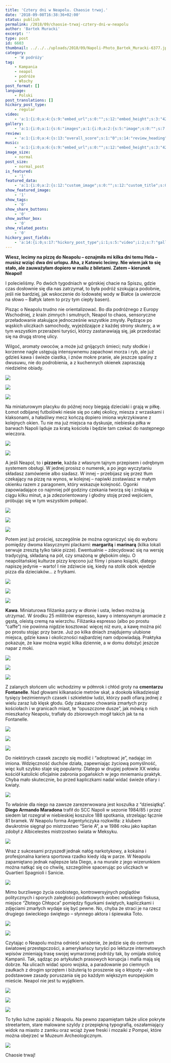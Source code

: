 ```yaml
---
title: 'Cztery dni w Neapolu. Chaosie trwaj.'
date: '2018-09-08T16:38:36+02:00'
status: publish
permalink: /2018/09/chaosie-trwaj-cztery-dni-w-neapolu
author: 'Bartek Muracki'
excerpt: ''
type: post
id: 6603
thumbnail: ../../../uploads/2018/09/Napoli-Photo_Bartek_Muracki-6377.jpg
category:
    - 'W podróży'
tag:
    - Kampania
    - neapol
    - podróże
    - Włochy
post_format: []
language:
    - Polski
post_translations: []
hickory_post_type:
    - regular
video:
    - 'a:1:{i:0;a:4:{s:9:"embed_url";s:0:"";s:12:"embed_height";s:3:"420";s:15:"self_hosted_url";s:0:"";s:18:"self_hosted_height";s:3:"420";}}'
gallery:
    - 'a:1:{i:0;a:1:{s:6:"images";a:1:{i:0;a:2:{s:5:"image";s:0:"";s:7:"caption";s:0:"";}}}}'
review:
    - 'a:1:{i:0;a:4:{s:13:"overall_score";s:1:"0";s:14:"review_heading";s:0:"";s:12:"summary_text";s:0:"";s:8:"criteria";a:1:{i:0;a:2:{s:4:"name";s:0:"";s:5:"score";s:1:"0";}}}}'
music:
    - 'a:1:{i:0;a:6:{s:9:"embed_url";s:0:"";s:12:"embed_height";s:3:"420";s:16:"soundcloud_embed";s:0:"";s:33:"soundcloud_include_featured_image";s:1:"0";s:13:"spotify_embed";s:0:"";s:30:"spotify_include_featured_image";s:1:"0";}}'
image_size:
    - normal
post_size:
    - normal_post
is_featured:
    - '1'
featured_data:
    - 'a:1:{i:0;a:2:{s:12:"custom_image";s:0:"";s:12:"custom_title";s:0:"";}}'
show_featured_image:
    - '1'
show_tags:
    - '0'
show_share_buttons:
    - '0'
show_author_box:
    - '0'
show_related_posts:
    - '0'
hickory_post_fields:
    - 'a:14:{i:0;s:17:"hickory_post_type";i:1;s:5:"video";i:2;s:7:"gallery";i:3;s:6:"review";i:4;s:5:"music";i:5;s:10:"image_size";i:6;s:9:"post_size";i:7;s:11:"is_featured";i:8;s:13:"featured_data";i:9;s:19:"show_featured_image";i:10;s:9:"show_tags";i:11;s:18:"show_share_buttons";i:12;s:15:"show_author_box";i:13;s:18:"show_related_posts";}'
---
```

**Wiesz, lecimy na pizzę do Neapolu – oznajmiła mi kilka dni temu Hela – musisz wziąć dwa dni urlopu. Aha, z Katowic lecimy. Nie wiem jak to się stało, ale zauważyłam dopiero w mailu z biletami. Zatem – kierunek Neapol!**

I polecieliśmy. Po dwóch tygodniach w górskiej chacie na Spiszu, gdzie czas dosłownie się dla nas zatrzymał, to była podróż szokująca podobnie, jeśli nie bardziej, jak wskoczenie do lodowatej wody w Białce (a uwierzcie na słowo – Bałtyk latem to przy tym ciepły basen).

Pisząc o Neapolu trudno nie orientalizować. Bo dla podróżnego z Europy Wschodniej, z krain zimnych i smutnych, Neapol to chaos, sensoryczne przeładowanie atakujące jednocześnie wszystkie zmysły. Pędzące po wąskich uliczkach samochody, wyjeżdzające z każdej strony skutery, a w tym wszystkim przerażeni turyści, którzy zastanawiają się, jak przedostać się na drugą stronę ulicy.

Wilgoć, aromaty owoców, a może już gnijących śmieci; nuty słodkie i korzenne nagle ustępują intensywnemu zapachowi morza i ryb, ale już gdzieś kawa i świeże ciastka, i znów mokre pranie, ale jeszcze spaliny z dwusuwu, nie do podrobienia, a z kuchennych okienek zapraszają niedzielne obiady.

![](../../../uploads/2018/09/Napoli-Photo_Bartek_Muracki-6377.jpg)

![](../../../uploads/2018/09/Napoli-Photo_Bartek_Muracki-6352.jpg)

![](../../../uploads/2018/09/Napoli-Photo_Bartek_Muracki-6031.jpg)

Na miniaturowym placyku do późnej nocy biegają dzieciaki i grają w piłkę. Łomot odbijanej futbolówki niesie się po całej okolicy, miesza z wrzaskami i klaksonami, a hałaśliwy mecz kończą dopiero imiona wykrzykiwane z kolejnych okien. Tu nie ma już miejsca na dyskusje, niebieska piłka w barwach Napoli ląduje za kratą kościoła i będzie tam czekać do następnego wieczora.

![](../../../uploads/2018/09/Napoli-Photo_Bartek_Muracki-6446.jpg)

![](../../../uploads/2018/09/Napoli-Photo_Bartek_Muracki-6040.jpg)

A jeśli Neapol, to i **pizzerie**, każda z własnym tajnym przepisem i odrębnym systemem obsługi. W jednej prosisz o numerek, a po jego wyczytaniu składasz zamówienie albo siadasz. W innej – przebijasz się przez tłum czekający na pizzę na wynos, w kolejnej – napiwki zostawiasz w małym okienku razem z paragonem, który wskazuje kolejność. Ogonki zapowiadające co najmniej pół godziny czekania tworzą się i znikają w ciągu kilku minut, a ja zdezorientowany i głodny stoję przed wejściem, próbując się w tym wszystkim połapać.<span class="Apple-converted-space"> </span>

![](../../../uploads/2018/09/Napoli-Photo_Bartek_Muracki-6430.jpg)

![](../../../uploads/2018/09/Napoli-Photo_Bartek_Muracki-6142.jpg)

![](../../../uploads/2018/09/Napoli-Photo_Bartek_Muracki-6288.jpg)

Potem jest już prościej, szczególnie że można ograniczyć się do wyboru pomiędzy dwoma klasycznymi plackami: **margaritą** i **marinarą** (kilka lokali serwuje zresztą tylko takie pizze). Ewentualnie – zdecydować się na wersję tradycyjną, składaną na pół, czy smażoną w głębokim oleju. O neapolitańskiej kulturze pizzy kręcono już filmy i pisano książki, dlatego napiszę jedynie – warto! I nie zdziwcie się, kiedy na stolik obok wjedzie pizza dla dzieciaków… z frytkami.<span class="Apple-converted-space"> </span>

![](../../../uploads/2018/09/Napoli-Photo_Bartek_Muracki-6351.jpg)

![](../../../uploads/2018/09/Napoli-Photo_Bartek_Muracki-6104.jpg)

![](../../../uploads/2018/09/Napoli-Photo_Bartek_Muracki-6313.jpg)

**Kawa**. Miniaturowa filiżanka parzy w dłonie i usta, ledwo można ją utrzymać. W środku 25 mililitrów espresso, kawy o intensywnym aromacie z gęstą, oleistą cremą na wierzchu.<span class="Apple-converted-space"> </span>Filiżanka espresso (albo po prostu “caffe”) nie powinna nigdzie kosztować więcej niż euro, a kawę można pić po prostu stojąc przy barze. Już po kilka dniach znajdujemy ulubione miejsca, gdzie kawa i okoliczności najbardziej nam odpowiadają. Praktyka pokazuje, że kaw można wypić kilka dziennie, a w domu dołożyć jeszcze napar z moki.

![](../../../uploads/2018/09/Napoli-Photo_Bartek_Muracki-6425.jpg)

![](../../../uploads/2018/09/Napoli-Photo_Bartek_Muracki-6436.jpg)

![](../../../uploads/2018/09/Napoli-Photo_Bartek_Muracki-6077.jpg)

Z zalanych słońcem ulic wchodzimy w półmrok i chłód groty na **cmentarzu Fontanelle**. Nad głowami kilkanaście metrów skał, a dookoła kilkadziesiąt tysięcy bezimiennych czasek i szkieletów ludzi, którzy padli ofiarą jednej z wielu zaraz lub klęsk głodu. Gdy zakazano chowania zmarłych przy kościołach i w granicach miast, te “opuszczone dusze”, jak mówią o nich mieszkańcy Neapolu, trafiały do zbiorowych mogił takich jak ta na Fontanelle.<span class="Apple-converted-space"> </span>

![](../../../uploads/2018/09/Napoli-Photo_Bartek_Muracki-6071.jpg)

![](../../../uploads/2018/09/Napoli-Photo_Bartek_Muracki-6056.jpg)

![](../../../uploads/2018/09/Napoli-Photo_Bartek_Muracki-6042.jpg)

Do niektórych czasek zaczęto się modlić i “adoptować je”, nadając im imiona. Wdzięczność duchów działa, zapewniając życiową pomyślność, więc kult szybko staje się popularny. Dlatego w drugiej połowie XX wieku kościół katolicki oficjalnie zabronia pogańskich w jego mniemaniu praktyk. Chyba mało skutecznie, bo przed kapliczkami nadal widać świeże ofiary i kwiaty.

![](../../../uploads/2018/09/Napoli-Photo_Bartek_Muracki-6477.jpg)

To właśnie dla niego na zawsze zarezerwowana jest koszulka z “dziesiątką”. **Diego Armando Maradona** trafił do SCC Napoli w sezonie 1984/85 i przez siedem lat rozegrał w niebieskiej koszulce 188 spotkania, strzelając łącznie 81 bramek. W Neapolu forma Argentyńczyka rozkwitła: z klubem dwukrotnie sięgnął po mistrzostwo “Serie A”, a w 1986 roku jako kapitan zdobył z Albicelestes mistrzostwo świata w Meksyku.

![](../../../uploads/2018/09/Napoli-Photo_Bartek_Muracki-6303.jpg)

Wraz z sukcesami przyszedł jednak nałóg narkotykowy, a kokaina i profesjonalna kariera sportowa rzadko kiedy idą w parze. W Neapolu zapamiętano jednak najlepsze lata Diego, a na murale z jego wizerunkiem można natkąć się co chwilę, szczególnie spacerując po uliczkach w Quartieri Spagnioli i Sanicie.<span class="Apple-converted-space"> </span>

![](../../../uploads/2018/09/Napoli-Photo_Bartek_Muracki-6302.jpg)

Mimo burzliwego życia osobistego, kontrowersyjnych poglądów politycznych i sporych zaległości podatkowych wobec włoskiego fiskusa, miejsce “Złotego Chłopca” pomiędzy figurkami świętych, kapliczkami i zdjęciami zmarłych wydaje się być pewne. No, chyba że straci je na rzecz drugiego świeckiego świętego – słynnego aktora i śpiewaka Toto.

![](../../../uploads/2018/09/Napoli-Photo_Bartek_Muracki-6032.jpg)

![](../../../uploads/2018/09/Napoli-Photo_Bartek_Muracki-6463.jpg)

Czytając o Neapolu można<span class="Apple-converted-space"> </span>odnieść wrażenie, że jedzie się do centrum światowej przestępczości, a amerykańscy turyści po lekturze internetowych wpisów zmieniają trasę swojej wymarzonej podróży tak, by omijała stolicę Kampanii. Tak, sądząc po artykułach prasowych korupcja i mafia mają się dobrze. Na ulicach widać sporo wojska, a paradowanie po ciemnych zaułkach z drogim sprzętem i biżuterią to proszenie się o kłopoty – ale to podstawowe zasady poruszania się po każdym większym europejskim mieście.<span class="Apple-converted-space"> Neapol nie jest tu wyjątkiem.</span>

![](../../../uploads/2018/09/Napoli-Photo_Bartek_Muracki-6453.jpg)

![](../../../uploads/2018/09/Napoli-Photo_Bartek_Muracki-6349.jpg)

![](../../../uploads/2018/09/Napoli-Photo_Bartek_Muracki-6130-1.jpg)

To tylko luźne zapiski z Neapolu. Na pewno zapamiętam także ulice pokryte streetartem, stare malowane szyldy z przepiękną typografią, oszałamiający widok na miasto z zamku oraz wciąż żywe freski i mozaiki z Pompei, które można obejrzeć w Muzeum Archeologicznym.

![](../../../uploads/2018/09/Napoli-Photo_Bartek_Muracki-6511.jpg)

Chaosie trwaj!
